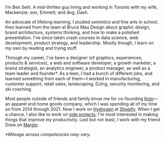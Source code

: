 I’m Ben Sehl. A mid-thirties guy living and working in Toronto with my wife, Mackenzie; son, Emmett; and dog, Dash. 

An advocate of lifelong learning, I studied semiotics and fine arts in school, then learned from the team at Bruce Mau Design about graphic design, brand architecture, systems thinking, and how to make a polished presentation. I’ve since taken crash courses in data science, web development, product strategy, and leadership. Mostly though, I learn on my own by reading and trying stuff. 

Through my career, I’ve been a designer (of graphics, experiences, products & services), a web and software developer, a growth marketer, a brand strategist, an analytics engineer, a product manager, as well as a team leader and founder*. As a teen, I had a bunch of different jobs, and learned something from each of them—I worked in manufacturing, customer support, retail sales, landscaping, DJing, security monitoring, and ski coaching.

Most people outside of friends and family know me for co-founding [Kotn](https://kotn.com)—an apparel and home goods company, which I was spending all of my time on from 2014 through 2021. Now I work on [Hydrogen](https://h2o.shop) at [Shopify](https://shopify.com). When I get a chance, I also like to work on [side projects](https://incremental.studio); I'm most interested in making things that improve my productivity. Last but not least, I work with my friend Drew on [Margin](https://margin.global).

_*Mileage across competencies may vary._